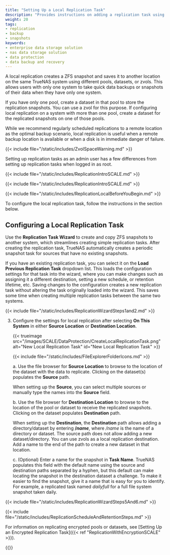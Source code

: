 ```yaml
---
title: "Setting Up a Local Replication Task"
description: "Provides instructions on adding a replication task using different pools or datasets on the same TrueNAS system."
weight: 20
tags:
- replication
- backup
- snapshots
keywords:
- enterprise data storage solution
- nas data storage solution
- data protection
- data backup and recovery
---
```



A local replication creates a ZFS snapshot and saves it to another location on the same TrueNAS system using different pools, datasets, or zvols.
This allows users with only one system to take quick data backups or snapshots of their data when they have only one system.

If you have only one pool, create a dataset in that pool to store the replication snapshots. You can use a zvol for this purpose.
If configuring local replication on a system with more than one pool, create a dataset for the replicated snapshots on one of those pools.

While we recommend regularly scheduled replications to a remote location as the optimal backup scenario, local replication is useful when a remote backup location is available or when a disk is in immediate danger of failure.

{{< include file="/static/includes/ZvolSpaceWarning.md" >}}

Setting up replication tasks as an admin user has a few differences from setting up replication tasks when logged in as root.

{{< include file="/static/includes/ReplicationIntroSCALE.md" >}}

{{< include file="/static/includes/ReplicationIntroSCALE.md" >}}

{{< include file="/static/includes/ReplicationLocalBeforeYouBegin.md" >}}

To configure the local replication task, follow the instructions in the section below.

## Configuring a Local Replication Task

Use the **Replication Task Wizard** to create and copy ZFS snapshots to another system, which streamlines creating simple replication tasks.
After creating the replication task, TrueNAS automatically creates a periodic snapshot task for sources that have no existing snapshots.

If you have an existing replication task, you can select it on the **Load Previous Replication Task** dropdown list.
This loads the configuration settings for that task into the wizard, where you can make changes such as assigning it a different destination, setting a new schedule, or retention lifetime, etc.
Saving changes to the configuration creates a new replication task without altering the task originally loaded into the wizard.
This saves some time when creating multiple replication tasks between the same two systems.

{{< include file="/static/includes/ReplicationWizardSteps1and2.md" >}}

3. Configure the settings for local replication after selecting **On This System** in either **Source Location** or **Destination Location**.

   {{< trueimage src="/images/SCALE/DataProtection/CreateLocalReplicationTask.png" alt="New Local Replication Task" id="New Local Replication Task" >}}

   {{< include file="/static/includes/FileExplorerFolderIcons.md" >}}

   a. Use the file browser for **Source Location** to browse to the location of the dataset with the data to replicate.
      Clicking on the dataset(s) populates the **Source** path.
      
      When setting up the **Source**, you can select multiple sources or manually type the names into the **Source** field.

   b. Use the file browser for **Destination Location** to browse to the location of the pool or dataset to receive the replicated snapshots.
      Clicking on the dataset populates **Destination** path.

      When setting up the **Destination**, the **Destination** path allows adding a directory/dataset by entering <b>/<i>name</i></b>, where */name* is the name of a directory or dataset. The source path does not allow adding a new dataset/directory.
      You can use zvols as a local replication destination. Add a name to the end of the path to create a new dataset in that location.

   c. (Optional) Enter a name for the snapshot in **Task Name**.
      TrueNAS populates this field with the default name using the source and destination paths separated by a hyphen, but this default can make locating the snapshot in the destination dataset a challenge.
      To make it easier to find the snapshot, give it a name that is easy for you to identify. For example, a replicated task named *dailyfull* for a full file system snapshot taken daily.

{{< include file="/static/includes/ReplicationWizardSteps5And6.md" >}}

{{< include file="/static/includes/ReplicationScheduleAndRetentionSteps.md" >}}

For information on replicating encrypted pools or datasets, see [Setting Up an Encrypted Replication Task]({{< ref "ReplicationWithEncryptionSCALE" >}}).

{{<include file="/static/includes/addcolumnorganizer.md">}}
